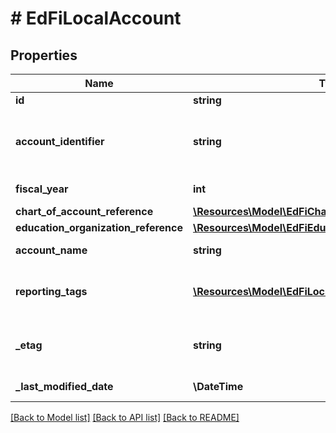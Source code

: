 # # EdFiLocalAccount

## Properties

Name | Type | Description | Notes
------------ | ------------- | ------------- | -------------
**id** | **string** |  | [optional]
**account_identifier** | **string** | Code value for the valid combination of account dimensions by LEA under which financials are reported. |
**fiscal_year** | **int** | The fiscal year for the account. |
**chart_of_account_reference** | [**\Resources\Model\EdFiChartOfAccountReference**](EdFiChartOfAccountReference.md) |  |
**education_organization_reference** | [**\Resources\Model\EdFiEducationOrganizationReference**](EdFiEducationOrganizationReference.md) |  |
**account_name** | **string** | A descriptive name for the account. | [optional]
**reporting_tags** | [**\Resources\Model\EdFiLocalAccountReportingTag[]**](EdFiLocalAccountReportingTag.md) | An unordered collection of localAccountReportingTags. Optional tag for accountability reporting. | [optional]
**_etag** | **string** | A unique system-generated value that identifies the version of the resource. | [optional]
**_last_modified_date** | **\DateTime** | The date and time the resource was last modified. | [optional]

[[Back to Model list]](../../README.md#models) [[Back to API list]](../../README.md#endpoints) [[Back to README]](../../README.md)
